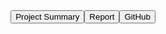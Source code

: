   <title>LAMAS 2023 Group 10</title>
  <link rel="stylesheet" href="styles.css">
  <script src="script.js"></script>
  <style>
    .tabs {
      display: flex;
      justify-content: center;
    }
  
    .tab {
      cursor: pointer;
      padding: 10px 20px;
      background-color: #ccc;
      border: none;
      border-radius: 4px;
      margin-right: 10px;
    }
  
    .tab:hover {
      background-color: #ddd;
    }
  
    .tab.active {
      background-color: #fff;
    }
  
    .tab-content {
      display: none;
    }
  </style>
  <script>
    function openTab(evt, tabName) {
      var tabContents = document.getElementsByClassName("tab-content");
      for (var i = 0; i < tabContents.length; i++) {
        tabContents[i].style.display = "none";
      }
  
      var tabs = document.getElementsByClassName("tab");
      for (var i = 0; i < tabs.length; i++) {
        tabs[i].className = tabs[i].className.replace(" active", "");
      }
  
      document.getElementById(tabName).style.display = "block";
      evt.currentTarget.className += " active";
    }
  
    document.getElementById("summary").style.display = "block";
    document.getElementsByClassName("tab")[0].className += " active";
  </script>
  <div class="tabs">
    <button class="tab" onclick="openTab(event, 'summary')">Project Summary</button>
    <button class="tab" onclick="openTab(event, 'report')">Report</button>
    <button class="tab" onclick="openTab(event, 'github')">GitHub</button>
  </div>
  
  <div id="summary" class="tab-content">
    Welcome to the LAMAS 2023 Group 10 project!
    <p>
      This project is an implementation of the Cheat! game with the topic of lying in public announcements.
      <br>
      The game is played with three agents, involving a human player, a trusting agent and a distrusting agent. The cards involved in the game are Aces, Kings, and Queens.
      <br>
      More information can be found in the Report section.
    </p>
  </div>
  
<div id="report" class="tab-content">
  <object data="Logical_Aspects_of_Multi-Agent_Systems_Project_Report_Group_10_.pdf" type="application/pdf" width="900px" height="600px">
    <p>Unable to display PDF. <a href="Logical_Aspects_of_Multi-Agent_Systems_Project_Report_Group_10_.pdf">Download it here</a>.</p>
  </object>
</div>
  
  <div id="github" class="tab-content">
    The implementation of the game can be found at <a href="https://github.com/rares1609/LAMAS_Cheat">this GitHub repository</a>
  </div>
